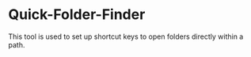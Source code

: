 # Quick-Folder-Finder
 This tool is used to set up shortcut keys to open folders directly within a path.
